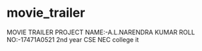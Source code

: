 # movie_trailer
MOVIE TRAILER PROJECT
NAME:-A.L.NARENDRA KUMAR
ROLL NO:-17471A0521
2nd year 
CSE
NEC college
it 
